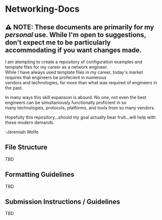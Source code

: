 # Networking-Docs

## ⚠️ NOTE: These documents are primarily for my _personal_ use. While I'm open to suggestions, don't expect me to be particularly accommodating if you want changes made.

I am atempting to create a repository of configuration examples and template files for my career as a network engineer.  
While I have always used template files in my career, today's market requires that engineers be profecient in numerous  
vendors and technologies, far more than what was required of engineers in the past.

In many ways this skill expansion is absurd. No one, not even the best engineers can be simultaniously functionally proficient in so  
many technologies, protocols, platforms, and tools from so many vendors.

Hopefully this repository...should my goal actually bear fruit...will help with these modern demands.

-Jeremiah Wolfe


## File Structure

TBD

## Formatting Guidelines

TBD

## Submission Instructions / Guidelines

TBD